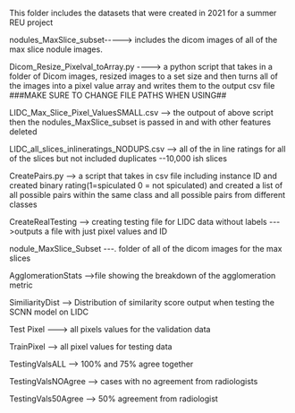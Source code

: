 This folder includes the datasets that were created in 2021 for a summer REU project 

nodules_MaxSlice_subset-----> includes the dicom images of all of the max slice nodule images. 

Dicom_Resize_Pixelval_toArray.py ----> a python script that takes in a folder of Dicom images, resized images to a set size and then turns all of 
the images into a pixel value array and writes them to the output csv file
   ###MAKE SURE TO CHANGE FILE PATHS WHEN USING##
   
LIDC_Max_Slice_Pixel_ValuesSMALL.csv --> the outpout of above script then the nodules_MaxSlice_subset is passed in and with other features deleted


LIDC_all_slices_inlineratings_NODUPS.csv --> all of the in line ratings for all of the slices but not included duplicates
		--10,000 ish slices


CreatePairs.py --> a script that takes in csv file including instance ID and created binary rating(1=spiculated 0 = not spiculated)
  and created a list of all possible pairs within the same class and all possible pairs from different classes

CreateRealTesting --> creating testing file for LIDC data without labels --->outputs a file with just pixel values and ID

nodule_MaxSlice_Subset ---. folder of all of the dicom images for the max slices 

AgglomerationStats -->file showing the breakdown of the agglomeration metric

SimiliarityDist --> Distribution of similarity score output when testing the SCNN model on LIDC

Test Pixel ---> all pixels values for the validation data

TrainPixel   --> all pixel values for testing data

TestingValsALL --> 100% and 75% agree together

TestingValsNOAgree --> cases with no agreement from radiologists

TestingVals50Agree --> 50% agreement from radiologist
